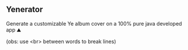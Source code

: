 ## Yenerator
Generate a customizable Ye album cover on a 100% pure java developed app ⛰️

(obs: use &lt;br&gt; between words to break lines)
